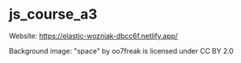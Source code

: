 # js_course_a3

Website: https://elastic-wozniak-dbcc6f.netlify.app/

Background image: "space" by oo7freak is licensed under CC BY 2.0 
